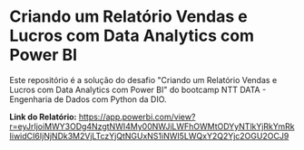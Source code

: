 # Criando um Relatório Vendas e Lucros com Data Analytics com Power BI

Este repositório é a solução do desafio "Criando um Relatório Vendas e Lucros com Data Analytics com Power BI" do bootcamp NTT DATA - Engenharia de Dados com Python da DIO.

**Link do Relatório:**
https://app.powerbi.com/view?r=eyJrIjoiMWY3ODg4NzgtNWI4My00NWJiLWFhOWMtODYyNTlkYjRkYmRkIiwidCI6IjNjNDk3M2VjLTczYjQtNGUxNS1iNWI5LWQxY2Q2Yjc2OGU2OCJ9
